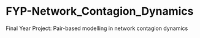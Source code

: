# FYP-Network_Contagion_Dynamics
Final Year Project: Pair-based modelling in network contagion dynamics
